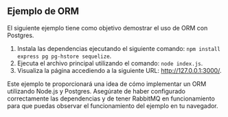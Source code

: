 ## Ejemplo de ORM
El siguiente ejemplo tiene como objetivo demostrar el uso de ORM con Postgres.

1. Instala las dependencias ejecutando el siguiente comando: `npm install express pg pg-hstore sequelize`.
2. Ejecuta el archivo principal utilizando el comando: `node index.js`.
3. Visualiza la página accediendo a la siguiente URL: http://127.0.0.1:3000/.

Este ejemplo te proporcionará una idea de cómo implementar un ORM utilizando Node.js y Postgres. Asegúrate de haber configurado correctamente las dependencias y de tener RabbitMQ en funcionamiento para que puedas observar el funcionamiento del ejemplo en tu navegador.
